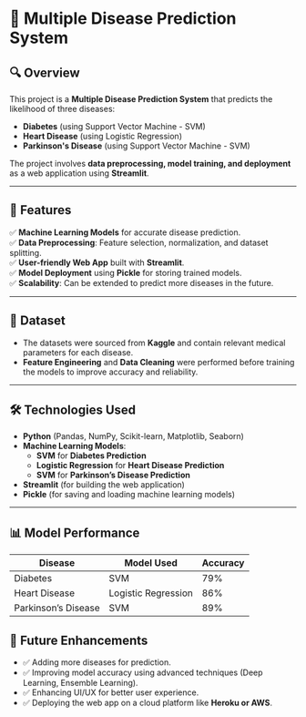 # 🏥 Multiple Disease Prediction System

## 🔍 Overview

This project is a **Multiple Disease Prediction System** that predicts the likelihood of three diseases:

- **Diabetes** (using Support Vector Machine - SVM)
- **Heart Disease** (using Logistic Regression)
- **Parkinson's Disease** (using Support Vector Machine - SVM)

The project involves **data preprocessing, model training, and deployment** as a web application using **Streamlit**.

---

## 🚀 Features

✅ **Machine Learning Models** for accurate disease prediction.  
✅ **Data Preprocessing**: Feature selection, normalization, and dataset splitting.  
✅ **User-friendly Web App** built with **Streamlit**.  
✅ **Model Deployment** using **Pickle** for storing trained models.  
✅ **Scalability**: Can be extended to predict more diseases in the future.  

---

## 📂 Dataset

- The datasets were sourced from **Kaggle** and contain relevant medical parameters for each disease.  
- **Feature Engineering** and **Data Cleaning** were performed before training the models to improve accuracy and reliability.  

---

## 🛠️ Technologies Used

- **Python** (Pandas, NumPy, Scikit-learn, Matplotlib, Seaborn)
- **Machine Learning Models**:
  - **SVM** for **Diabetes Prediction**
  - **Logistic Regression** for **Heart Disease Prediction**
  - **SVM** for **Parkinson’s Disease Prediction**
- **Streamlit** (for building the web application)
- **Pickle** (for saving and loading machine learning models)

---
## 📊 Model Performance

| Disease             | Model Used          | Accuracy |
| ------------------- | ------------------- | -------- |
| Diabetes            | SVM                 | 79%      |
| Heart Disease       | Logistic Regression | 86%      |
| Parkinson’s Disease | SVM                 | 89%      |

## 🔮 Future Enhancements

- ✅ Adding more diseases for prediction.
- ✅ Improving model accuracy using advanced techniques (Deep Learning, Ensemble Learning).
- ✅ Enhancing UI/UX for better user experience.
- ✅ Deploying the web app on a cloud platform like **Heroku or AWS**.

